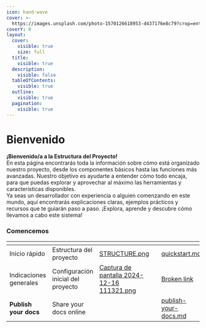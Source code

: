 ```yaml
---
icon: hand-wave
cover: >-
  https://images.unsplash.com/photo-1570126618953-d437176e8c79?crop=entropy&cs=srgb&fm=jpg&ixid=M3wxOTcwMjR8MHwxfHNlYXJjaHw5fHxjb21wYW55fGVufDB8fHx8MTczMzkzOTIxN3ww&ixlib=rb-4.0.3&q=85
coverY: 0
layout:
  cover:
    visible: true
    size: full
  title:
    visible: true
  description:
    visible: false
  tableOfContents:
    visible: true
  outline:
    visible: true
  pagination:
    visible: true
---
```


# Bienvenido

**¡Bienvenido/a a la Estructura del Proyecto!**\
En esta página encontrarás toda la información sobre cómo está organizado nuestro proyecto, desde los componentes básicos hasta las funciones más avanzadas. Nuestro objetivo es ayudarte a entender cómo todo encaja, para que puedas explorar y aprovechar al máximo las herramientas y características disponibles.\
Ya seas un desarrollador con experiencia o alguien comenzando en este mundo, aquí encontrarás explicaciones claras, ejemplos prácticos y recursos que te guiarán paso a paso. ¡Explora, aprende y descubre cómo llevamos a cabo este sistema!

### Comencemos

<table data-view="cards"><thead><tr><th></th><th></th><th data-hidden data-card-cover data-type="files"></th><th data-hidden></th><th data-hidden data-card-target data-type="content-ref"></th></tr></thead><tbody><tr><td>Inicio rápido</td><td>Estructura del proyecto</td><td><a href=".gitbook/assets/STRUCTURE.png">STRUCTURE.png</a></td><td></td><td><a href="inicio-rapido/quickstart.md">quickstart.md</a></td></tr><tr><td>Indicaciones generales</td><td>Configuración inicial del proyecto</td><td><a href=".gitbook/assets/Captura de pantalla 2024-12-16 111321.png">Captura de pantalla 2024-12-16 111321.png</a></td><td></td><td><a href="broken-reference">Broken link</a></td></tr><tr><td><strong>Publish your docs</strong></td><td>Share your docs online</td><td></td><td></td><td><a href="inicio-rapido/publish-your-docs.md">publish-your-docs.md</a></td></tr></tbody></table>

